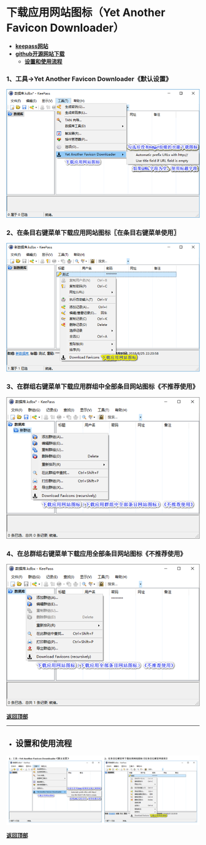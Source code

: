 # <a name="锚点0"></a>下载应用网站图标（Yet Another Favicon Downloader）
- [**keepass网站**](https://keepass.info/plugins.html#yafd)
- [**github开源网站下载**](https://github.com/navossoc/KeePass-Yet-Another-Favicon-Downloader/releases)
	- <a href="#锚点1">**设置和使用流程**</a>
### 1、工具→Yet Another Favicon Downloader《默认设置》
<p><img src="/图片/下载应用网站图标（Yet Another Favicon Downloader）/1、工具→Yet Another Favicon Downloader《默认设置》.png" alt="/图片/下载应用网站图标（Yet Another Favicon Downloader）/1、工具→Yet Another Favicon Downloader《默认设置》.png"/></p>

### 2、在条目右键菜单下载应用网站图标〖在条目右键菜单使用〗
<p><img src="/图片/下载应用网站图标（Yet Another Favicon Downloader）/2、在条目右键菜单下载应用网站图标〖在条目右键菜单使用〗.png" alt="/图片/下载应用网站图标（Yet Another Favicon Downloader）/2、在条目右键菜单下载应用网站图标〖在条目右键菜单使用〗.png"/></p>

### 3、在群组右键菜单下载应用群组中全部条目网站图标《不推荐使用》
<p><img src="/图片/下载应用网站图标（Yet Another Favicon Downloader）/3、在群组右键菜单下载应用群组中全部条目网站图标《不推荐使用》.png" alt="/图片/下载应用网站图标（Yet Another Favicon Downloader）/3、在群组右键菜单下载应用群组中全部条目网站图标《不推荐使用》.png"/></p>

### 4、在总群组右键菜单下载应用全部条目网站图标《不推荐使用》
<p><img src="/图片/下载应用网站图标（Yet Another Favicon Downloader）/4、在总群组右键菜单下载应用全部条目网站图标《不推荐使用》.png" alt="/图片/下载应用网站图标（Yet Another Favicon Downloader）/4、在总群组右键菜单下载应用全部条目网站图标《不推荐使用》.png"/></p>

<a name="锚点1"></a><a href="#锚点0">**返回顶部**</a>
______________________________________________________________________________
- ## 设置和使用流程
<p><img src="/图片/下载应用网站图标（Yet Another Favicon Downloader）/设置和使用流程.png" alt="/图片/下载应用网站图标（Yet Another Favicon Downloader）/设置和使用流程.png"/></p>

<a href="#锚点0">**返回顶部**</a>